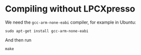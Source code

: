 # Compiling without LPCXpresso

We need the `gcc-arm-none-eabi` compiler, for example in Ubuntu:

```
sudo apt-get install gcc-arm-none-eabi
```


And then run

```
make
```

